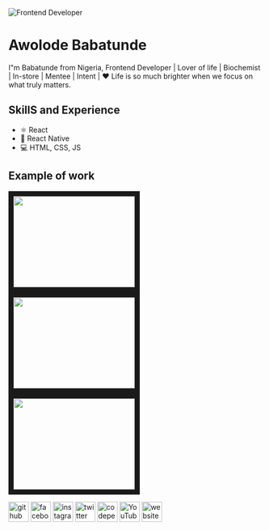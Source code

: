 ![Frontend Developer](https://github.com/tundemanias/tundemanias/blob/main/background%20image.png)

# Awolode Babatunde
I"m Babatunde from Nigeria, Frontend Developer |  Lover of life    |  Biochemist    |  In-store   |  Mentee  |   Intent   |  ❤ Life is so much brighter when we focus on what truly matters.

## SkillS and Experience
* ⚛ React
* 📱 React Native
* 💻 HTML, CSS, JS

## Example of work
<img src="https://github.com/tundemanias/tundemanias/blob/main/business%20card.gif" width="240" height="180" border="10">
<img src="https://github.com/tundemanias/tundemanias/blob/main/plumber%20card.gif" width="240" height="180" border="10">
<img src="https://github.com/tundemanias/tundemanias/blob/main/civil%20engr%20card.gif" width="240" height="180" border="10">

[<img src='https://cdn.jsdelivr.net/npm/simple-icons@3.0.1/icons/github.svg' alt='github' height='40'>](https://github.com/https://github.com/tundemanias)  [<img src='https://cdn.jsdelivr.net/npm/simple-icons@3.0.1/icons/facebook.svg' alt='facebook' height='40'>](https://www.facebook.com/https://www.facebook.com/Tundemanias)  [<img src='https://cdn.jsdelivr.net/npm/simple-icons@3.0.1/icons/instagram.svg' alt='instagram' height='40'>](https://www.instagram.com/https://www.instagram.com/tunde_mania//)  [<img src='https://cdn.jsdelivr.net/npm/simple-icons@3.0.1/icons/twitter.svg' alt='twitter' height='40'>](https://twitter.com/https://twitter.com/Tunde_mania)  [<img src='https://cdn.jsdelivr.net/npm/simple-icons@3.0.1/icons/codepen.svg' alt='codepen' height='40'>](https://codepen.io/https://codepen.io/tundemanias)  [<img src='https://cdn.jsdelivr.net/npm/simple-icons@3.0.1/icons/youtube.svg' alt='YouTube' height='40'>](https://www.youtube.com/channel/awolodebabatunde)  [<img src='https://cdn.jsdelivr.net/npm/simple-icons@3.0.1/icons/icloud.svg' alt='website' height='40'>](https://github.com/tundemanias)  

